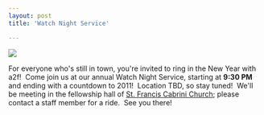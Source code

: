 ```yaml
---
layout: post
title: 'Watch Night Service'

---
```


![](http://www.acts2fellowship.org/minnesota/wp-content/uploads/2010/12/New-Year-Clock.jpg)

For everyone who's still in town, you're invited to ring in the New Year with a2f!  Come join us at our annual Watch Night Service, starting at **9:30 PM** and ending with a countdown to 2011!  Location TBD, so stay tuned!  We'll be meeting in the fellowship hall of [St. Francis Cabrini Church](http://maps.google.com/maps?ie=UTF8&amp;q=st+francis+cabrini+minneapolis&amp;fb=1&amp;gl=us&amp;hq=st+francis+cabrini&amp;hnear=Minneapolis,+MN&amp;cid=0,0,9803540827945071331&amp;z=16&amp;iwloc=A); please contact a staff member for a ride.  See you there!